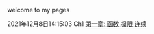 welcome to my pages

2021年12月8日14:15:03 Ch1 
 [第一章: 函数 极限 连续](https://quanlongcs.github.io/ZSB/math/Ch1/README.html)
